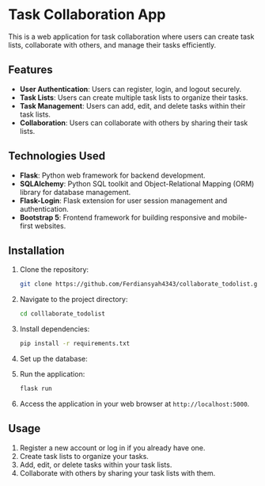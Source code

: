# Task Collaboration App

This is a web application for task collaboration where users can create task lists, collaborate with others, and manage their tasks efficiently.

## Features

- **User Authentication**: Users can register, login, and logout securely.
- **Task Lists**: Users can create multiple task lists to organize their tasks.
- **Task Management**: Users can add, edit, and delete tasks within their task lists.
- **Collaboration**: Users can collaborate with others by sharing their task lists.

## Technologies Used

- **Flask**: Python web framework for backend development.
- **SQLAlchemy**: Python SQL toolkit and Object-Relational Mapping (ORM) library for database management.
- **Flask-Login**: Flask extension for user session management and authentication.
- **Bootstrap 5**: Frontend framework for building responsive and mobile-first websites.

## Installation

1. Clone the repository:

    ```bash
    git clone https://github.com/Ferdiansyah4343/collaborate_todolist.git
    ```

2. Navigate to the project directory:

    ```bash
    cd colllaborate_todolist
    ```

3. Install dependencies:

    ```bash
    pip install -r requirements.txt
    ```

4. Set up the database:

5. Run the application:

    ```bash
    flask run
    ```

6. Access the application in your web browser at `http://localhost:5000`.

## Usage

1. Register a new account or log in if you already have one.
2. Create task lists to organize your tasks.
3. Add, edit, or delete tasks within your task lists.
4. Collaborate with others by sharing your task lists with them.

